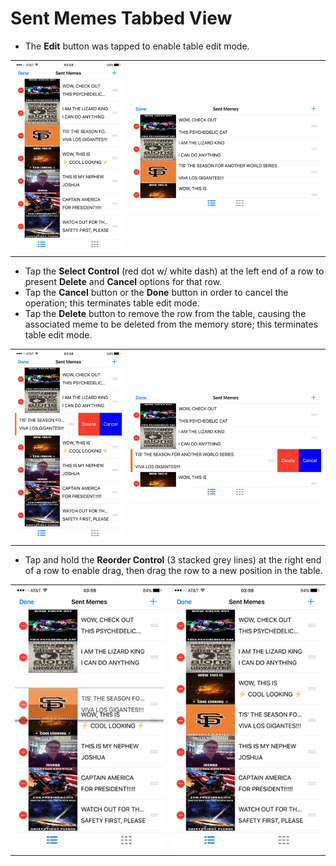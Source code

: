 # Sent Memes Tabbed View

* The **Edit** button was tapped to enable table edit mode.

| | |
| :---: | :---: |
| ![](../images/TableEditModePT.png) | ![](../images/TableEditModeLS.png) | 

* Tap the **Select Control** (red dot w/ white dash) at the left end of a row to present **Delete** and **Cancel** options for that row.
* Tap the **Cancel** button or the **Done** button in order to cancel the operation;  this terminates table edit mode.
* Tap the **Delete** button to remove the row from the table, causing the associated meme to be deleted from the memory store;  this terminates table edit mode.

| | |
| :---: | :---: |
| ![](../images/TableEditModeTapDotPT.png) | ![](../images/TableEditModeTapDotLS.png) | 

* Tap and hold the **Reorder Control** (3 stacked grey lines) at the right end of a row to enable drag, then drag the row to a new position in the table.

| | |
| :---: | :---: |
| ![](../images/TableEditModeMoveRowPT.png) | ![](../images/TableEditModeMoveRow2PT.png) | 
